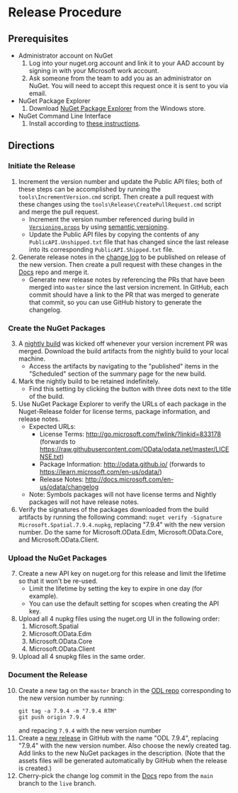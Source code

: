 # Release Procedure

## Prerequisites
* Administrator account on NuGet
    1. Log into your nuget.org account and link it to your AAD account by signing in with your Microsoft work account.
    2. Ask someone from the team to add you as an administrator on NuGet. You will need to accept this request once it is sent to you via email.
* NuGet Package Explorer
    1. Download [NuGet Package Explorer](https://apps.microsoft.com/store/detail/nuget-package-explorer/9WZDNCRDMDM3) from the Windows store.
* NuGet Command Line Interface
    1. Install according to [these instructions](https://learn.microsoft.com/en-us/nuget/reference/nuget-exe-cli-reference).

## Directions

### Initiate the Release
1. Increment the version number and update the Public API files; both of these steps can be accomplished by running the `tools\IncrementVersion.cmd` script. Then create a pull request with these changes using the `tools\Release\CreatePullRequest.cmd` script and merge the pull request.
    * Increment the version number referenced during build in [`Versioning.props`](tools/CustomMSBuild/Versioning.props) by using [semantic versioning](https://semver.org/).
    * Update the Public API files by copying the contents of any `PublicAPI.Unshipped.txt` file that has changed since the last release into its corresponding `PublicAPI.Shipped.txt` file.
2. Generate release notes in the [change log](https://github.com/MicrosoftDocs/OData-docs/blob/main/Odata-docs/changelog/odatalib-7x.md) to be published on release of the new version. Then create a pull request with these changes in the [Docs](https://github.com/MicrosoftDocs/OData-docs/) repo and merge it.
    * Generate new release notes by referencing the PRs that have been merged into `master` since the last version increment. In GitHub, each commit should have a link to the PR that was merged to generate that commit, so you can use GitHub history to generate the changelog.

### Create the NuGet Packages
3. A [nightly build](https://identitydivision.visualstudio.com/OData/_build?definitionId=1104) was kicked off whenever your version increment PR was merged. Download the build artifacts from the nightly build to your local machine.
    * Access the artifacts by navigating to the "published" items in the "Scheduled" section of the summary page for the new build.
4. Mark the nightly build to be retained indefinitely.
    * Find this setting by clicking the button with three dots next to the title of the build.
5. Use NuGet Package Explorer to verify the URLs of each package in the Nuget-Release folder for license terms, package information, and release notes.
    * Expected URLs:
        * License Terms: http://go.microsoft.com/fwlink/?linkid=833178 (forwards to https://raw.githubusercontent.com/OData/odata.net/master/LICENSE.txt)
        * Package Information: http://odata.github.io/ (forwards to https://learn.microsoft.com/en-us/odata/)
        * Release Notes: http://docs.microsoft.com/en-us/odata/changelog
    * Note: Symbols packages will not have license terms and Nightly packages will not have release notes.
6. Verify the signatures of the packages downloaded from the build artifacts by running the following command: `nuget verify -Signature Microsoft.Spatial.7.9.4.nupkg`, replacing "7.9.4" with the new version number. Do the same for Microsoft.OData.Edm, Microsoft.OData.Core, and Microsoft.OData.Client.

### Upload the NuGet Packages
7. Create a new API key on nuget.org for this release and limit the lifetime so that it won't be re-used.
    * Limit the lifetime by setting the key to expire in one day (for example).
    * You can use the default setting for scopes when creating the API key.
8. Upload all 4 nupkg files using the nuget.org UI in the following order:
    1. Microsoft.Spatial
    2. Microsoft.OData.Edm
    3. Microsoft.OData.Core
    4. Microsoft.OData.Client
9. Upload all 4 snupkg files in the same order.

### Document the Release
10. Create a new tag on the `master` branch in the [ODL repo](https://github.com/OData/odata.net) corresponding to the new version number by running:
    ```
    git tag -a 7.9.4 -m "7.9.4 RTM"
    git push origin 7.9.4
    ```
    and repacing `7.9.4` with the new version number
11. Create a [new release](https://github.com/OData/odata.net/releases) in GitHub with the name "ODL 7.9.4", replacing "7.9.4" with the new version number. Also choose the newly created tag. Add links to the new NuGet packages in the description. (Note that the assets files will be generated automatically by GitHub when the release is created.)
12. Cherry-pick the change log commit in the [Docs](https://github.com/MicrosoftDocs/OData-docs/) repo from the `main` branch to the `live` branch.
